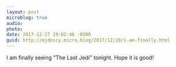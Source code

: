 ```yaml
---
layout: post
microblog: true
audio: 
photo: 
date: 2017-12-27 19:02:46 -0500
guid: http://mjdescy.micro.blog/2017/12/28/i-am-finally.html
---
```

I am finally seeing "The Last Jedi" tonight. Hope it is good!
